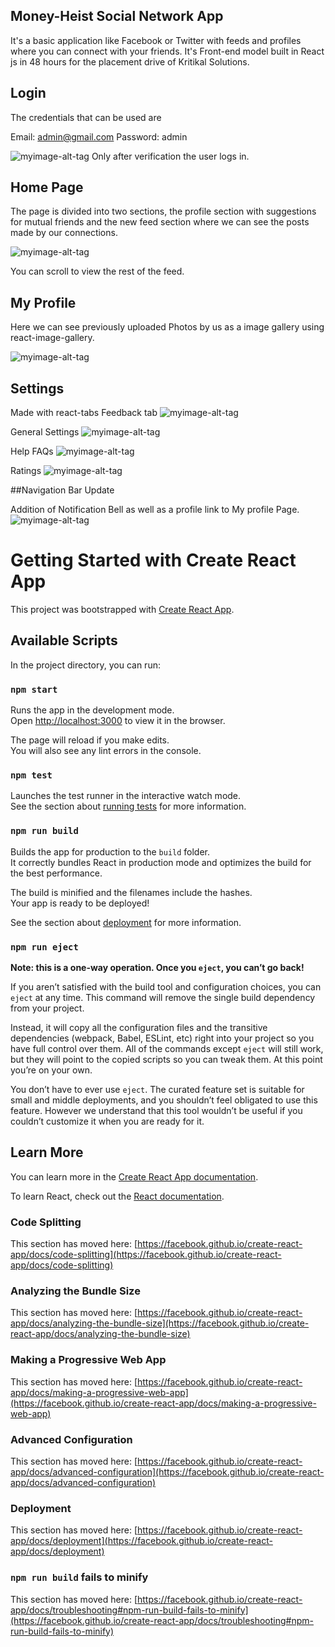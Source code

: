 ## Money-Heist Social Network App

It's a basic application like Facebook or Twitter with feeds and profiles where you can connect with your friends. It's Front-end model built in React js in 48 hours for the placement drive of Kritikal Solutions.
 
## Login

The credentials that can be used are

Email: admin@gmail.com
Password: admin

![myimage-alt-tag](https://github.com/KshishAshish/Kritkal-Solutions/blob/master/src/images/Readme-login.JPG)
Only after verification the user logs in.

## Home Page

The page is divided into two sections, the profile section with suggestions for mutual friends and the new feed section where we can see the posts made by our connections.

![myimage-alt-tag](https://github.com/KshishAshish/Kritkal-Solutions/blob/master/src/images/Readme-home1.JPG)

You can scroll to view the rest of the feed.

## My Profile

Here we can see previously uploaded Photos by us as a image gallery using react-image-gallery.

![myimage-alt-tag](https://github.com/KshishAshish/Kritkal-Solutions/blob/master/src/images/Readme-myprofile.JPG)


## Settings

Made with react-tabs
Feedback tab
![myimage-alt-tag](https://github.com/KshishAshish/Kritkal-Solutions/blob/master/src/images/Readme-settings-feedback.JPG)

General Settings
![myimage-alt-tag](https://github.com/KshishAshish/Kritkal-Solutions/blob/master/src/images/Readme-settings-general.JPG)

Help FAQs
![myimage-alt-tag](https://github.com/KshishAshish/Kritkal-Solutions/blob/master/src/images/Readme-settings-FAQ.JPG)

Ratings 
![myimage-alt-tag](https://github.com/KshishAshish/Kritkal-Solutions/blob/master/src/images/Readme-settings-ratings.JPG)

##Navigation Bar Update

Addition of Notification Bell as well as a profile link to My profile Page.
![myimage-alt-tag](https://github.com/KshishAshish/Kritkal-Solutions/blob/master/src/images/Readme-nav-update.JPG)


# Getting Started with Create React App

This project was bootstrapped with [Create React App](https://github.com/facebook/create-react-app).

## Available Scripts

In the project directory, you can run:

### `npm start`

Runs the app in the development mode.\
Open [http://localhost:3000](http://localhost:3000) to view it in the browser.

The page will reload if you make edits.\
You will also see any lint errors in the console.

### `npm test`

Launches the test runner in the interactive watch mode.\
See the section about [running tests](https://facebook.github.io/create-react-app/docs/running-tests) for more information.

### `npm run build`

Builds the app for production to the `build` folder.\
It correctly bundles React in production mode and optimizes the build for the best performance.

The build is minified and the filenames include the hashes.\
Your app is ready to be deployed!

See the section about [deployment](https://facebook.github.io/create-react-app/docs/deployment) for more information.

### `npm run eject`

**Note: this is a one-way operation. Once you `eject`, you can’t go back!**

If you aren’t satisfied with the build tool and configuration choices, you can `eject` at any time. This command will remove the single build dependency from your project.

Instead, it will copy all the configuration files and the transitive dependencies (webpack, Babel, ESLint, etc) right into your project so you have full control over them. All of the commands except `eject` will still work, but they will point to the copied scripts so you can tweak them. At this point you’re on your own.

You don’t have to ever use `eject`. The curated feature set is suitable for small and middle deployments, and you shouldn’t feel obligated to use this feature. However we understand that this tool wouldn’t be useful if you couldn’t customize it when you are ready for it.

## Learn More

You can learn more in the [Create React App documentation](https://facebook.github.io/create-react-app/docs/getting-started).

To learn React, check out the [React documentation](https://reactjs.org/).

### Code Splitting

This section has moved here: [https://facebook.github.io/create-react-app/docs/code-splitting](https://facebook.github.io/create-react-app/docs/code-splitting)

### Analyzing the Bundle Size

This section has moved here: [https://facebook.github.io/create-react-app/docs/analyzing-the-bundle-size](https://facebook.github.io/create-react-app/docs/analyzing-the-bundle-size)

### Making a Progressive Web App

This section has moved here: [https://facebook.github.io/create-react-app/docs/making-a-progressive-web-app](https://facebook.github.io/create-react-app/docs/making-a-progressive-web-app)

### Advanced Configuration

This section has moved here: [https://facebook.github.io/create-react-app/docs/advanced-configuration](https://facebook.github.io/create-react-app/docs/advanced-configuration)

### Deployment

This section has moved here: [https://facebook.github.io/create-react-app/docs/deployment](https://facebook.github.io/create-react-app/docs/deployment)

### `npm run build` fails to minify

This section has moved here: [https://facebook.github.io/create-react-app/docs/troubleshooting#npm-run-build-fails-to-minify](https://facebook.github.io/create-react-app/docs/troubleshooting#npm-run-build-fails-to-minify)
